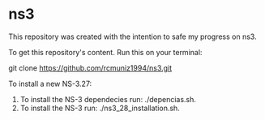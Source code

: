 # ns3
This repository was created with the intention to safe my progress on ns3.

To get this repository's content. Run this on your terminal:

git clone https://github.com/rcmuniz1994/ns3.git

To install a new NS-3.27:

1) To install the NS-3 dependecies run: ./depencias.sh. 
2) To install the NS-3 run: ./ns3_28_installation.sh.
